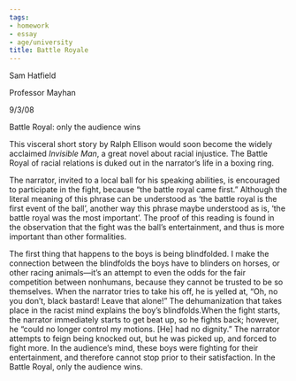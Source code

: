 ```yaml
---
tags:
- homework
- essay
- age/university
title: Battle Royale
---
```


Sam Hatfield

Professor Mayhan

9/3/08

Battle Royal: only the audience wins

This visceral short story by Ralph Ellison would soon become the widely
acclaimed *Invisible Man*, a great novel about racial injustice. The
Battle Royal of racial relations is duked out in the narrator’s life in
a boxing ring.

The narrator, invited to a local ball for his speaking abilities, is
encouraged to participate in the fight, because “the battle royal came
first.” Although the literal meaning of this phrase can be understood as
‘the battle royal is the first event of the ball’, another way this
phrase maybe understood as is, ‘the battle royal was the most
important’. The proof of this reading is found in the observation that
the fight was the ball’s entertainment, and thus is more important than
other formalities.

The first thing that happens to the boys is being blindfolded. I make
the connection between the blindfolds the boys have to blinders on
horses, or other racing animals—it’s an attempt to even the odds for the
fair competition between nonhumans, because they cannot be trusted to be
so themselves. When the narrator tries to take his off, he is yelled at,
“Oh, no you don’t, black bastard! Leave that alone!” The dehumanization
that takes place in the racist mind explains the boy’s blindfolds.When
the fight starts, the narrator immediately starts to get beat up, so he
fights back; however, he “could no longer control my motions. \[He\] had
no dignity.” The narrator attempts to feign being knocked out, but he
was picked up, and forced to fight more. In the audience’s mind, these
boys were fighting for their entertainment, and therefore cannot stop
prior to their satisfaction. In the Battle Royal, only the audience
wins.
